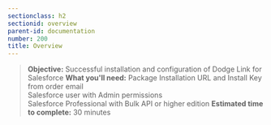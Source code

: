 ```yaml
---
sectionclass: h2
sectionid: overview
parent-id: documentation
number: 200
title: Overview
---
```

>**Objective:** Successful installation and configuration of Dodge Link for Salesforce
**What you'll need:**
Package Installation URL and Install Key from order email  
Salesforce user with Admin permissions  
Salesforce Professional with Bulk API or higher edition
**Estimated time to complete:** 30 minutes
